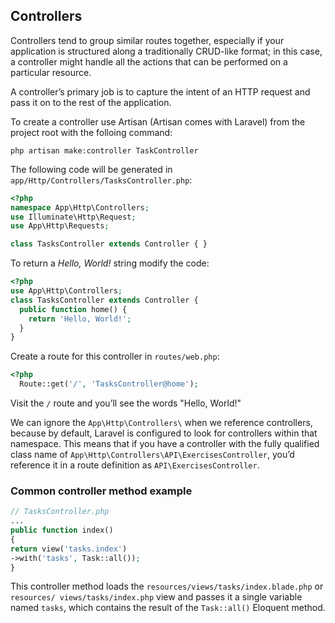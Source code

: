 ## Controllers
Controllers tend to group similar routes together, especially if your application
is structured along a traditionally CRUD-like format; in this case, a controller
might handle all the actions that can be performed on a particular resource.

A controller’s primary job is to capture the
intent of an HTTP request and pass it on to the rest of the application.

To create a controller use Artisan (Artisan comes with Laravel) from the project root with the folloing command:
```
php artisan make:controller TaskController
```
The following code will be generated in `app/Http/Controllers/TasksController.php`:
```php
<?php
namespace App\Http\Controllers;
use Illuminate\Http\Request;
use App\Http\Requests;

class TasksController extends Controller { }
```
To return a *Hello, World!* string modify the code:
```php
<?php
use App\Http\Controllers;
class TasksController extends Controller {
  public function home() {
    return 'Hello, World!';
  }
}
```
Create a route for this controller in `routes/web.php`:
```php
<?php
  Route::get('/', 'TasksController@home');
```
Visit the `/` route and you’ll see the words "Hello, World!"

We can ignore the `App\Http\Controllers\` when we reference controllers, because by default, Laravel
is configured to look for controllers within that namespace. This means that if you have a controller 
with the fully qualified class name of `App\Http\Controllers\API\ExercisesController`, you’d reference 
it in a route definition as `API\ExercisesController`.

### Common controller method example
```php
// TasksController.php
...
public function index()
{
return view('tasks.index')
->with('tasks', Task::all());
}
```
This controller method loads the `resources/views/tasks/index.blade.php` or `resources/
views/tasks/index.php` view and passes it a single variable named `tasks`, which contains
the result of the `Task::all()` Eloquent method.
